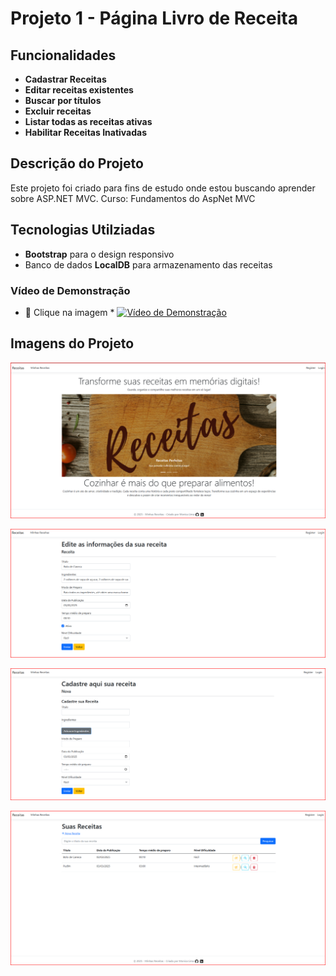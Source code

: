 # Projeto 1 - Página Livro de Receita

## Funcionalidades
- **Cadastrar Receitas**
- **Editar receitas existentes**
- **Buscar por títulos**
- **Excluir receitas**
- **Listar todas as receitas ativas**
- **Habilitar Receitas Inativadas**

## Descrição do Projeto
Este projeto foi criado para fins de estudo onde estou buscando aprender sobre ASP.NET MVC.
Curso: Fundamentos do AspNet MVC

## Tecnologias Utilziadas
- **Bootstrap** para o design responsivo
- Banco de dados **LocalDB** para armazenamento das receitas

### Vídeo de Demonstração
   * :triangular_flag_on_post: Clique na imagem
    * [![Vídeo de Demonstração](https://img.youtube.com/vi/CmpDc9EUKKg/0.jpg)](https://www.youtube.com/watch?v=CmpDc9EUKKg)


## Imagens do Projeto
![HOME](./imagens/home.png)

![EDITAR](./imagens/Editar.png)

![CADASTRAR](./imagens/cadastrar.png)

![EXIBIR](./imagens/exibir.png)

